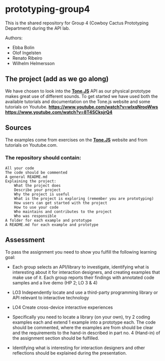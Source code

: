 # prototyping-group4
This is the shared repository for Group 4 (Cowboy Cactus Prototyping Department) during the API lab.

Authors: 
- Ebba Bolin
- Olof Ingelsten
- Renato Ribeiro
- Wilhelm Helmersson

## The project (add as we go along)
We have chosen to look into the **[Tone.JS](https://tonejs.github.io/)** API as our physical prototype makes great use of different sounds. To get started we have used both the available tutorials and documentation on the Tone.js website and some tutorials on Youtube.
**https://www.youtube.com/watch?v=wIxqNrooWws**
**https://www.youtube.com/watch?v=8T4SCksjrQ4**

## Sources
The examples come from exercises on the **[Tone.JS](https://tonejs.github.io/)** website and from tutorials on Youtube.com.

### The  repository should contain:

    All your code
    The code should be commented
    A general README.md
    Explaining the project:
        What the project does
        Describe your project
        Why the project is useful
        What is the project is exploring (remember you are prototyping)
        How users can get started with the project
        How to use your code
        Who maintains and contributes to the project
        Who was responsible
    A folder for each example and prototype
    A README.md for each example and prototype

## Assessment

To pass the assignment you need to show you fulfill the following learning goal:

- Each group selects an API/library to investigate, identifying what is interesting about it for interaction designers, and creating examples that make use of it. Each group reports their findings with annotated code samples and a live demo (HP 2; LO 3 & 4)

- LO3 Independently locate and use a third-party programming library or API relevant to interactive technology

- LO4 Create cross-device interactive experiences

- Specifically you need to locate a library (on your own), try 2 coding examples each and extend 1 example into a prototype each. The code should be commented, where the examples are from should be clear and the requirements to the hand-in described in part no. 4 (Hand-in) of the assignment section should be fulfilled. 

- Identifying what is interesting for interaction designers and other reflections should be explained during the presentation.
